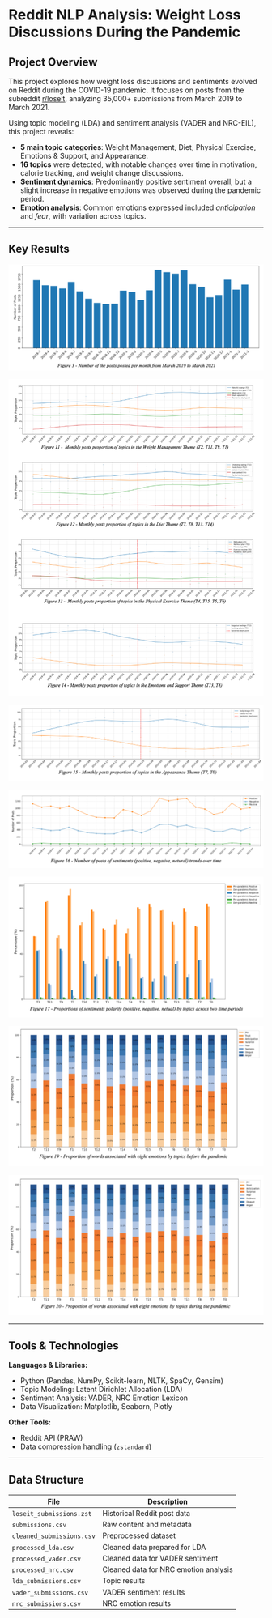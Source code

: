 # Reddit NLP Analysis: Weight Loss Discussions During the Pandemic

## Project Overview

This project explores how weight loss discussions and sentiments evolved on Reddit during the COVID-19 pandemic. It focuses on posts from the subreddit [r/loseit](https://www.reddit.com/r/loseit), analyzing 35,000+ submissions from March 2019 to March 2021.

Using topic modeling (LDA) and sentiment analysis (VADER and NRC-EIL), this project reveals:

- **5 main topic categories**: Weight Management, Diet, Physical Exercise, Emotions & Support, and Appearance.
- **16 topics** were detected, with notable changes over time in motivation, calorie tracking, and weight change discussions.
- **Sentiment dynamics**: Predominantly positive sentiment overall, but a slight increase in negative emotions was observed during the pandemic period.
- **Emotion analysis**: Common emotions expressed included *anticipation* and *fear*, with variation across topics.

---

## Key Results

![Monthly Post Count](images/Number%20of%20the%20posts%20posted%20per%20month%20from%20March%202019%20to%20March%202021.png)

![Monthly Topic Proportion of topics in the Themes (a)](images/Monthly%20posts%20proportion%20of%20topics%20in%20the%20Themes%20%28a%29.png)

![Monthly posts proportion of topics in the Themes (b)](images/Monthly%20posts%20proportion%20of%20topics%20in%20the%20Themes%20%28b%29.png)

![Number of posts of sentiments (positive, negative, netural) trends over time](images/Number%20of%20posts%20of%20sentiments%20%28positive%2C%20negative%2C%20netural%29%20trends%20over%20time.png)

![Proportions of sentiments polarity (positive, negative, netual) by topics across two time periods](images/Proportions%20of%20sentiments%20polarity%20%28positive%2C%20negative%2C%20netual%29%20by%20topics%20across%20two%20time%20periods.png)

![Proportion of words associated with eight emotions by topics before the pandemic](images/Proportion%20of%20words%20associated%20with%20eight%20emotions%20by%20topics%20before%20the%20pandemic.png)

![Proportion of words associated with eight emotions by topics before the pandemic](images/Proportion%20of%20words%20associated%20with%20eight%20emotions%20by%20topics%20during%20the%20pandemic.png)

---

## Tools & Technologies

**Languages & Libraries:**

- Python (Pandas, NumPy, Scikit-learn, NLTK, SpaCy, Gensim)
- Topic Modeling: Latent Dirichlet Allocation (LDA)
- Sentiment Analysis: VADER, NRC Emotion Lexicon
- Data Visualization: Matplotlib, Seaborn, Plotly

**Other Tools:**
- Reddit API (PRAW)
- Data compression handling (`zstandard`)

---

## Data Structure

| File | Description |
|------|-------------|
| `loseit_submissions.zst` | Historical Reddit post data |
| `submissions.csv` | Raw content and metadata |
| `cleaned_submissions.csv` | Preprocessed dataset |
| `processed_lda.csv` | Cleaned data prepared for LDA |
| `processed_vader.csv` | Cleaned data for VADER sentiment |
| `processed_nrc.csv` | Cleaned data for NRC emotion analysis |
| `lda_submissions.csv` | Topic results |
| `vader_submissions.csv` | VADER sentiment results |
| `nrc_submissions.csv` | NRC emotion results |
